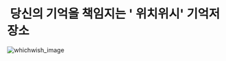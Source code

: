 #  당신의 기억을 책임지는 ' 위치위시' 기억저장소


![whichwish_image](https://user-images.githubusercontent.com/25656415/30593884-146da084-9d87-11e7-84a4-14f59ddbdace.jpg)

